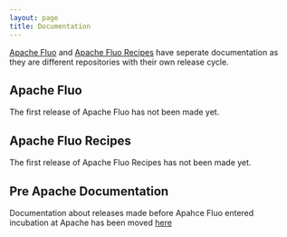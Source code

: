 ```yaml
---
layout: page
title: Documentation
---
```


[Apache Fluo] and [Apache Fluo Recipes] have seperate documentation as they are different repositories with their own release cycle.

## Apache Fluo

The first release of Apache Fluo has not been made yet.

## Apache Fluo Recipes

The first release of Apache Fluo Recipes has not been made yet.

## Pre Apache Documentation

Documentation about releases made before Apahce Fluo entered incubation at Apache has been moved [here](pre-asf)

[Apache Fluo]: https://github.com/apache/fluo
[Apache Fluo Recipes]: https://github.com/apache/fluo-recipes

